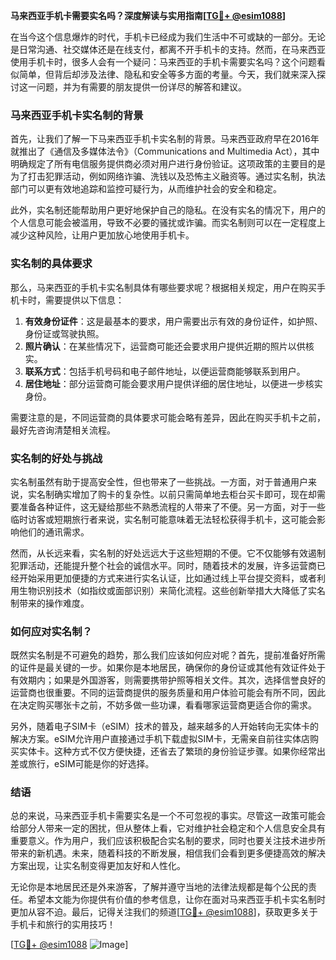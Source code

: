 **马来西亚手机卡需要实名吗？深度解读与实用指南[[TG💪+ @esim1088](https://t.me/s/esim1088)]**

在当今这个信息爆炸的时代，手机卡已经成为我们生活中不可或缺的一部分。无论是日常沟通、社交媒体还是在线支付，都离不开手机卡的支持。然而，在马来西亚使用手机卡时，很多人会有一个疑问：马来西亚的手机卡需要实名吗？这个问题看似简单，但背后却涉及法律、隐私和安全等多方面的考量。今天，我们就来深入探讨这一问题，并为有需要的朋友提供一份详尽的解答和建议。

### 马来西亚手机卡实名制的背景

首先，让我们了解一下马来西亚手机卡实名制的背景。马来西亚政府早在2016年就推出了《通信及多媒体法令》（Communications and Multimedia Act），其中明确规定了所有电信服务提供商必须对用户进行身份验证。这项政策的主要目的是为了打击犯罪活动，例如网络诈骗、洗钱以及恐怖主义融资等。通过实名制，执法部门可以更有效地追踪和监控可疑行为，从而维护社会的安全和稳定。

此外，实名制还能帮助用户更好地保护自己的隐私。在没有实名的情况下，用户的个人信息可能会被滥用，导致不必要的骚扰或诈骗。而实名制则可以在一定程度上减少这种风险，让用户更加放心地使用手机卡。

### 实名制的具体要求

那么，马来西亚的手机卡实名制具体有哪些要求呢？根据相关规定，用户在购买手机卡时，需要提供以下信息：

1. **有效身份证件**：这是最基本的要求，用户需要出示有效的身份证件，如护照、身份证或驾驶执照。
2. **照片确认**：在某些情况下，运营商可能还会要求用户提供近期的照片以供核实。
3. **联系方式**：包括手机号码和电子邮件地址，以便运营商能够联系到用户。
4. **居住地址**：部分运营商可能会要求用户提供详细的居住地址，以便进一步核实身份。

需要注意的是，不同运营商的具体要求可能会略有差异，因此在购买手机卡之前，最好先咨询清楚相关流程。

### 实名制的好处与挑战

实名制虽然有助于提高安全性，但也带来了一些挑战。一方面，对于普通用户来说，实名制确实增加了购卡的复杂性。以前只需简单地去柜台买卡即可，现在却需要准备各种证件，这无疑给那些不熟悉流程的人带来了不便。另一方面，对于一些临时访客或短期旅行者来说，实名制可能意味着无法轻松获得手机卡，这可能会影响他们的通讯需求。

然而，从长远来看，实名制的好处远远大于这些短期的不便。它不仅能够有效遏制犯罪活动，还能提升整个社会的诚信水平。同时，随着技术的发展，许多运营商已经开始采用更加便捷的方式来进行实名认证，比如通过线上平台提交资料，或者利用生物识别技术（如指纹或面部识别）来简化流程。这些创新举措大大降低了实名制带来的操作难度。

### 如何应对实名制？

既然实名制是不可避免的趋势，那么我们应该如何应对呢？首先，提前准备好所需的证件是最关键的一步。如果你是本地居民，确保你的身份证或其他有效证件处于有效期内；如果是外国游客，则需要携带护照等相关文件。其次，选择信誉良好的运营商也很重要。不同的运营商提供的服务质量和用户体验可能会有所不同，因此在决定购买哪张卡之前，不妨多做一些功课，看看哪家运营商更适合你的需求。

另外，随着电子SIM卡（eSIM）技术的普及，越来越多的人开始转向无实体卡的解决方案。eSIM允许用户直接通过手机下载虚拟SIM卡，无需亲自前往实体店购买实体卡。这种方式不仅方便快捷，还省去了繁琐的身份验证步骤。如果你经常出差或旅行，eSIM可能是你的好选择。

### 结语

总的来说，马来西亚手机卡需要实名是一个不可忽视的事实。尽管这一政策可能会给部分人带来一定的困扰，但从整体上看，它对维护社会稳定和个人信息安全具有重要意义。作为用户，我们应该积极配合实名制的要求，同时也要关注技术进步所带来的新机遇。未来，随着科技的不断发展，相信我们会看到更多便捷高效的解决方案出现，让实名制变得更加友好和人性化。

无论你是本地居民还是外来游客，了解并遵守当地的法律法规都是每个公民的责任。希望本文能为你提供有价值的参考信息，让你在面对马来西亚手机卡实名制时更加从容不迫。最后，记得关注我们的频道[[TG💪+ @esim1088](https://t.me/s/esim1088)]，获取更多关于手机卡和旅行的实用技巧！

[[TG💪+ @esim1088](https://t.me/s/esim1088) ![Image](https://i.postimg.cc/4NQfJmqS/Snipaste-2025-05-13-00-14-12.png)]